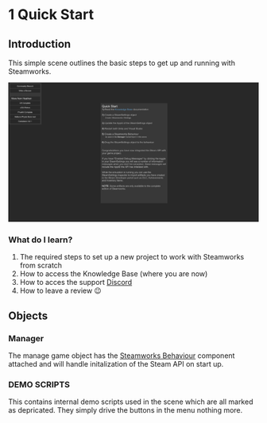 # 1 Quick Start

## Introduction&#x20;

This simple scene outlines the basic steps to get up and running with Steamworks.

![](<../../../../.gitbook/assets/image (156).png>)

### What do I learn?

1. The required steps to set up a new project to work with Steamworks from scratch
2. How to access the Knowledge Base (where you are now)
3. How to acces the support [Discord ](https://discord.gg/6X3xrRc)
4. How to leave a review 😉

## Objects

### Manager

The manage game object has the [Steamworks Behaviour](../../components/steamworks-behaviour.md) component attached and will handle initalization of the Steam API on start up.

### DEMO SCRIPTS

This contains internal demo scripts used in the scene which are all marked as depricated. They simply drive the buttons in the menu nothing more.
